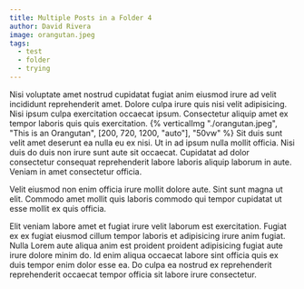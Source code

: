 ```yaml
---
title: Multiple Posts in a Folder 4
author: David Rivera
image: orangutan.jpeg
tags:
  - test
  - folder
  - trying
---
```


Nisi voluptate amet nostrud cupidatat fugiat anim eiusmod irure ad velit incididunt reprehenderit amet. Dolore culpa irure quis nisi velit adipisicing. Nisi ipsum culpa exercitation occaecat ipsum. Consectetur aliquip amet ex tempor laboris quis quis exercitation.
{% verticalImg "./orangutan.jpeg", "This is an Orangutan", [200, 720, 1200, "auto"], "50vw" %}
Sit duis sunt velit amet deserunt ea nulla eu ex nisi. Ut in ad ipsum nulla mollit officia. Nisi duis do duis non irure sunt aute sit occaecat. Cupidatat ad dolor consectetur consequat reprehenderit labore laboris aliquip laborum in aute. Veniam in amet consectetur officia.

Velit eiusmod non enim officia irure mollit dolore aute. Sint sunt magna ut elit. Commodo amet mollit quis laboris commodo qui tempor cupidatat ut esse mollit ex quis officia.

Elit veniam labore amet et fugiat irure velit laborum est exercitation. Fugiat ex ex fugiat eiusmod cillum tempor laboris et adipisicing irure anim fugiat. Nulla Lorem aute aliqua anim est proident proident adipisicing fugiat aute irure dolore minim do. Id enim aliqua occaecat labore sint officia quis ex duis tempor enim dolor esse ea. Do culpa ea nostrud ex reprehenderit reprehenderit occaecat tempor officia sit labore irure consectetur.